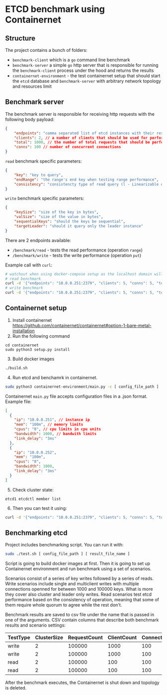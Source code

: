 # ETCD benchmark using Containernet


## Structure

The project contains a bunch of folders:

- `benchmark-client` which is a `go` command line benchmark
- `benchmark-server` a simple `go` http server that is responsible for running the `benchmark-client` process under the hood
    and returns the results
- `containernet-environment` - the test containernet setup that should start the `etcd` database and `benchmark-server` with arbitrary
  network topology and resources limit
  
## Benchmark server
The benchmark server is responsible for receiving http requests with the following body payload:
```json
{
    "endpoints": "comma separated list of etcd instances with their respective ports e.g. localhost:2379,localhost:2380",
    "clients": 2, // a number of clients that should be used for performing a single benchmark,
    "total": 1000, // the number of total requests that should be performed against the database, either read or write
    "conns": 100 // number of concurrent connections
}
```

`read` benchmark specific parameters:
```json
{
    "key": "key to query",
    "endRange": "the range's end key when testing range performance",
    "consistency": "consistencty type of read query (l - Linearizable or s - Serializable)"
}
```

`write` benchmark specific parameters:
```json
{
    "keySize": "size of the key in bytes",
    "valSize": "size of the value in bytes",
    "sequentialKeys": "should the keys be sequential",
    "targetLeader": "should it query only the leader instance"
}
```

There are 2 endpoints available:
- `/benchmark/read` - tests the read performance (operation `range`)
- `/benchmark/write` - tests the write performance (operation `put`)
    
Example call with `curl`:

```bash
# watchout when using docker-compose setup as the localhost domain will map to `etcd`
# read benchmark
curl -d '{"endpoints": "10.0.0.251:2379", "clients": 5, "conns": 5, "total": 1000, "key": "foo", "endRange": "foo3", "consistency": "l"}'  http://localhost:8080/benchmark/read
# write benchmark
curl -d '{"endpoints": "10.0.0.251:2379", "clients": 5, "conns": 5, "total": 1000, "keySize": 4, "valSize": 64, "targetLeader": true, "sequentialKeys": true}'  http://localhost:8080/benchmark/read
```


## Containernet setup

1. Install containernet https://github.com/containernet/containernet#option-1-bare-metal-installation
2. Run the following command
```
cd containernet
sudo python3 setup.py install
```

3. Build docker images

```sh
./build.sh
```

4. Run etcd and benchamrk in containernet.

```sh
sudo python3 containernet-environment/main.py -c [ config_file_path ]
```  

Containernet `main.py` file accepts configuration files in a .json format. Example file:

```json
[
  {
    "ip": "10.0.0.251", // instance ip
    "mem": "100m", // memory limits
    "cpus": "8", // cpu limits in cpu units
    "bandwidth": 1000, // bandwith limits
    "link_delay": "3ms" 
  },
  {
    "ip": "10.0.0.252",
    "mem": "100m",
    "cpus": "8",
    "bandwidth": 1000,
    "link_delay": "3ms"
  }
]
```


5. Check cluster state:

```
etcd1 etcdctl member list
```

6. Then you can test it using:
```sh
curl -d '{"endpoints": "10.0.0.251:2379", "clients": 5, "conns": 5, "total": 1000, "key": "foo", "endRange": "foo3", "consistency": "l"}'  http://localhost:8080/benchmark/read
```


## Benchmarking etcd

Project includes benchmarking script. You can run it with:

```sh
sudo ./test.sh [ config_file_path ] [ result_file_name ]
``` 

Script is going to build docker images at first. Then it is going to set up Containernet environment and run benchmark using a set of scenarios.

Scenarios consist of a series of key writes followed by a series of reads. Write scenarios include single and multiclient writes with multiple connections openned for between 1000 and 100000 keys. What is more they cover also cluster and leader only writes. Read scenarios test etcd performance based on the consistency of operation, meaning that some of them require whole quorum to agree while the rest don't.

Benchmark results are saved to csv file under the name that is passed in one of the arguments. CSV contain columns that describe both benchmark results and scenario settings:

TestType  |  ClusterSize  |  RequestCount  |  ClientCount  |  ConnectionCount  |  KeySize  |  ValueSize  |  Consistency  |  Total     |  Slowest  |  Fastest  |  Average  |  Stddev  |  Requests/sec  |  10%     |  25%     |  50%     |  75%     |  90%     |  95%
----------|---------------|----------------|---------------|-------------------|-----------|-------------|---------------|------------|-----------|-----------|-----------|----------|----------------|----------|----------|----------|----------|----------|--------
write     |  2            |  100000        |  1000         |  100              |  4        |  64         |  -            |  144.9626  |  5.6176   |  0.6311   |  1.4391   |  0.2509  |  689.8333      |  1.3289  |  1.3804  |  1.4166  |  1.4381  |  1.4567  |  1.4728
write     |  2            |  100000        |  1000         |  100              |  8        |  256        |  -            |  302.7955  |  15.0167  |  0.6634   |  3.0120   |  0.8257  |  330.2559      |  2.6280  |  2.7675  |  2.8599  |  2.9412  |  2.9901  |  5.3955
read      |  2            |  100000        |  100          |  100              |  -        |  -          |  l            |  276.3772  |  0.9761   |  0.2372   |  0.2762   |  0.0219  |  361.8243      |  0.2586  |  0.2657  |  0.2759  |  0.2842  |  0.2918  |  0.2976
read      |  2            |  100000        |  100          |  100              |  -        |  -          |  s            |  264.3478  |  0.9440   |  0.2220   |  0.2642   |  0.0189  |  378.2895      |  0.2557  |  0.2584  |  0.2626  |  0.2682  |  0.2736  |  0.2769

 After the benchmark executes, the Containernet is shut down and topology is deleted.